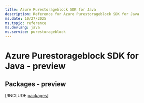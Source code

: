 ```yaml
---
title: Azure Purestorageblock SDK for Java
description: Reference for Azure Purestorageblock SDK for Java
ms.date: 10/27/2025
ms.topic: reference
ms.devlang: java
ms.service: purestorageblock
---
```

# Azure Purestorageblock SDK for Java - preview
## Packages - preview
[!INCLUDE [packages](purestorageblock-index.md)]